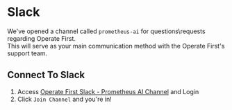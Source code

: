 # Slack
We've opened a channel called `prometheus-ai` for questions\requests regarding Operate First.   
This will serve as your main communication method with the Operate First's support team.


## Connect To Slack
1. Access [Operate First Slack - Prometheus AI Channel](https://operatefirst.slack.com/archives/C02VC2U6KA8) and Login
2. Click `Join Channel` and you're in!


